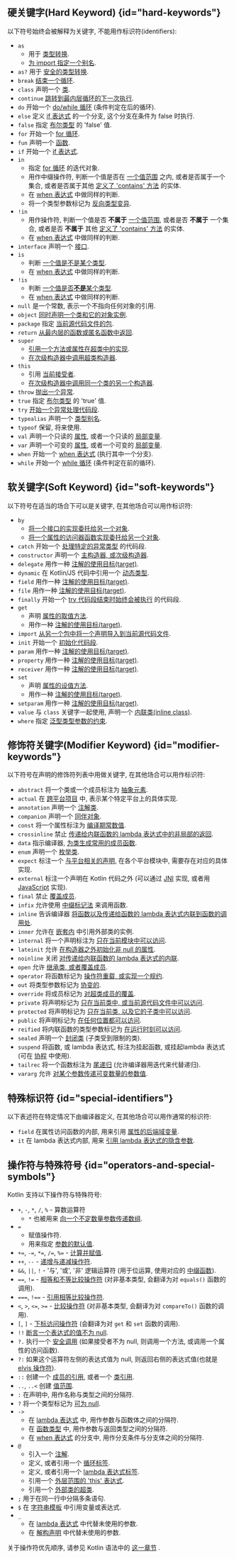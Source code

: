 [//]: # (title: 关键字与操作符)

## 硬关键字(Hard Keyword) {id="hard-keywords"}

以下符号始终会被解释为关键字, 不能用作标识符(identifiers):

 * `as`
     - 用于 [类型转换](typecasts.md#unsafe-cast-operator).
     - [为 import 指定一个别名](packages.md#imports).
 * `as?` 用于 [安全的类型转换](typecasts.md#safe-nullable-cast-operator).
 * `break` [结束一个循环](returns.md).
 * `class` 声明一个 [类](classes.md).
 * `continue` [跳转到最内层循环的下一次执行](returns.md).
 * `do` 开始一个 [do/while 循环](control-flow.md#while-loops) (条件判定在后的循环).
 * `else` 定义 [if 表达式](control-flow.md#if-expression) 的一个分支, 这个分支在条件为 false 时执行.
 * `false` 指定 [布尔类型](booleans.md) 的 'false' 值.
 * `for` 开始一个 [for 循环](control-flow.md#for-loops).
 * `fun` 声明一个 [函数](functions.md).
 * `if` 开始一个 [if 表达式](control-flow.md#if-expression).
 * `in`
     - 指定 [for 循环](control-flow.md#for-loops) 的迭代对象.
     - 用作中缀操作符, 判断一个值是否在 [一个值范围](ranges.md) 之内,
       或者是否属于一个集合, 或者是否属于其他
       [定义了 'contains' 方法](operator-overloading.md#in-operator)
       的实体.
     - 在 [when 表达式](control-flow.md#when-expressions-and-statements) 中做同样的判断.
     - 将一个类型参数标记为 [反向类型变异](generics.md#declaration-site-variance).
 * `!in`
     - 用作操作符, 判断一个值是否 **不属于** [一个值范围](ranges.md),
       或者是否 **不属于** 一个集合, 或者是否 **不属于** 其他
       [定义了 'contains' 方法](operator-overloading.md#in-operator)
       的实体.
     - 在 [when 表达式](control-flow.md#when-expressions-and-statements) 中做同样的判断.
 * `interface` 声明一个 [接口](interfaces.md).
 * `is`
     - 判断 [一个值是不是某个类型](typecasts.md#is-and-is-operators).
     - 在 [when 表达式](control-flow.md#when-expressions-and-statements) 中做同样的判断.
 * `!is`
     - 判断 [一个值是否**不是**某个类型](typecasts.md#is-and-is-operators).
     - 在 [when 表达式](control-flow.md#when-expressions-and-statements) 中做同样的判断.
 * `null` 是一个常数, 表示一个不指向任何对象的引用.
 * `object` [同时声明一个类和它的对象实例](object-declarations.md).
 * `package` 指定 [当前源代码文件的包](packages.md).
 * `return` [从最内层的函数或匿名函数中返回](returns.md).
 * `super`
     - [引用一个方法或属性在超类中的实现](inheritance.md#calling-the-superclass-implementation).
     - [在次级构造器中调用超类构造器](classes.md#inheritance).
 * `this`
     - 引用 [当前接受者](this-expressions.md).
     - [在次级构造器中调用同一个类的另一个构造器](classes.md#constructors).
 * `throw` [抛出一个异常](exceptions.md).
 * `true` 指定 [布尔类型](booleans.md) 的 'true' 值.
 * `try` [开始一个异常处理代码段](exceptions.md).
 * `typealias` 声明一个 [类型别名](type-aliases.md).
 * `typeof` 保留, 将来使用.
 * `val` 声明一个只读的 [属性](properties.md), 或者一个只读的 [局部变量](basic-syntax.md#variables).
 * `var` 声明一个可变的 [属性](properties.md), 或者一个可变的 [局部变量](basic-syntax.md#variables).
 * `when` 开始一个 [when 表达式](control-flow.md#when-expressions-and-statements) (执行其中一个分支).
 * `while` 开始一个 [while 循环](control-flow.md#while-loops) (条件判定在前的循环).

## 软关键字(Soft Keyword) {id="soft-keywords"}

以下符号在适当的场合下可以是关键字,
在其他场合可以用作标识符:

 * `by`
     - [将一个接口的实现委托给另一个对象](delegation.md).
     - [将一个属性的访问器函数实现委托给另一个对象](delegated-properties.md).
 * `catch` 开始一个 [处理特定的异常类型](exceptions.md) 的代码段.
 * `constructor` 声明一个 [主构造器, 或次级构造器](classes.md#constructors).
 * `delegate` 用作一种 [注解的使用目标(target)](annotations.md#annotation-use-site-targets).
 * `dynamic` 在 Kotlin/JS 代码中引用一个 [动态类型](dynamic-type.md).
 * `field` 用作一种 [注解的使用目标(target)](annotations.md#annotation-use-site-targets).
 * `file` 用作一种 [注解的使用目标(target)](annotations.md#annotation-use-site-targets).
 * `finally` 开始一个 [try 代码段结束时始终会被执行](exceptions.md) 的代码段.
 * `get`
     - 声明 [属性的取值方法](properties.md#getters-and-setters).
     - 用作一种 [注解的使用目标(target)](annotations.md#annotation-use-site-targets).
 * `import` [从另一个包中将一个声明导入到当前源代码文件](packages.md).
 * `init` 开始一个 [初始化代码段](classes.md#constructors).
 * `param` 用作一种 [注解的使用目标(target)](annotations.md#annotation-use-site-targets).
 * `property` 用作一种 [注解的使用目标(target)](annotations.md#annotation-use-site-targets).
 * `receiver` 用作一种 [注解的使用目标(target)](annotations.md#annotation-use-site-targets).
 * `set`
     - 声明 [属性的设值方法](properties.md#getters-and-setters).
     - 用作一种 [注解的使用目标(target)](annotations.md#annotation-use-site-targets).
 * `setparam` 用作一种 [注解的使用目标(target)](annotations.md#annotation-use-site-targets).
 * `value` 与 `class` 关键字一起使用, 声明一个 [内联类(inline class)](inline-classes.md).
 * `where` 指定 [泛型类型参数的约束](generics.md#upper-bounds).

## 修饰符关键字(Modifier Keyword) {id="modifier-keywords"}

以下符号在声明的修饰符列表中用做关键字,
在其他场合可以用作标识符:

 * `abstract` 将一个类或一个成员标注为 [抽象元素](classes.md#abstract-classes).
 * `actual` 在 [跨平台项目](multiplatform-expect-actual.md) 中, 表示某个特定平台上的具体实现.
 * `annotation` 声明一个 [注解类](annotations.md).
 * `companion` 声明一个 [同伴对象](object-declarations.md#companion-objects).
 * `const` 将一个属性标注为 [编译期常数值](properties.md#compile-time-constants).
 * `crossinline` 禁止 [传递给内联函数的 lambda 表达式中的非局部的返回](inline-functions.md#returns).
 * `data` 指示编译器, [为类生成常用的成员函数](data-classes.md).
 * `enum` 声明一个 [枚举类](enum-classes.md).
 * `expect` 标注一个 [与平台相关的声明](multiplatform-expect-actual.md), 在各个平台模块中, 需要存在对应的具体实现.
 * `external` 标注一个声明在 Kotlin 代码之外 (可以通过 [JNI](java-interop.md#using-jni-with-kotlin) 实现,
    或者用 [JavaScript](js-interop.md#external-modifier) 实现).
 * `final` 禁止 [覆盖成员](inheritance.md#overriding-methods).
 * `infix` 允许使用 [中缀标记法](functions.md#infix-notation) 来调用函数.
 * `inline` 告诉编译器 [将函数以及传递给函数的 lambda 表达式内联到函数的调用处](inline-functions.md).
 * `inner` 允许在 [嵌套内](nested-classes.md) 中引用外部类的实例.
 * `internal` 将一个声明标注为 [只在当前模块中可以访问](visibility-modifiers.md).
 * `lateinit` 允许 [在构造器之外初始化非 null 的属性](properties.md#late-initialized-properties-and-variables).
 * `noinline` 关闭 [对传递给内联函数的 lambda 表达式的内联](inline-functions.md#noinline).
 * `open` 允许 [继承类, 或者覆盖成员](classes.md#inheritance).
 * `operator` 将函数标记为 [操作符重载, 或实现一个规约](operator-overloading.md).
 * `out` 将类型参数标记为 [协变的](generics.md#declaration-site-variance).
 * `override` 将成员标记为 [对超类成员的覆盖](inheritance.md#overriding-methods).
 * `private` 将声明标记为 [只在当前类中, 或当前源代码文件中可以访问](visibility-modifiers.md).
 * `protected` 将声明标记为 [只在当前类, 以及它的子类中可以访问](visibility-modifiers.md).
 * `public` 将声明标记为 [在任何位置都可以访问](visibility-modifiers.md).
 * `reified` 将内联函数的类型参数标记为 [在运行时刻可以访问](inline-functions.md#reified-type-parameters).
 * `sealed` 声明一个 [封闭类](sealed-classes.md) (子类受到限制的类).
 * `suspend` 将函数, 或 lambda 表达式, 标注为挂起函数, 或挂起lambda 表达式
    (可在 [协程](coroutines-overview.md) 中使用).
 * `tailrec` 将一个函数标注为 [尾递归](functions.md#tail-recursive-functions)
    (允许编译器用迭代来代替递归).
 * `vararg` 允许 [对某个参数传递可变数量的参数值](functions.md#variable-number-of-arguments-varargs).

## 特殊标识符 {id="special-identifiers"}

以下表述符在特定情况下由编译器定义,
在其他场合可以用作通常的标识符:

 * `field` 在属性访问函数的内部,
    用来引用 [属性的后端域变量](properties.md#backing-fields).
 * `it` 在 lambda 表达式内部,
    用来 [引用 lambda 表达式的隐含参数](lambdas.md#it-implicit-name-of-a-single-parameter).

## 操作符与特殊符号 {id="operators-and-special-symbols"}

Kotlin 支持以下操作符与特殊符号:

 * `+`, `-`, `*`, `/`, `%` - 算数运算符
     - `*` 也被用来 [向一个不定数量参数传递数组](functions.md#variable-number-of-arguments-varargs).
 * `=`
     - 赋值操作符.
     - 用来指定 [参数的默认值](functions.md#default-arguments).
 * `+=`, `-=`, `*=`, `/=`, `%=` - [计算并赋值](operator-overloading.md#augmented-assignments).
 * `++`, `--` - [递增与递减操作符](operator-overloading.md#increments-and-decrements).
 * `&&`, `||`, `!` - '与', '或', '非' 逻辑运算符 (用于位运算, 使用对应的 [中缀函数](numbers.md#operations-on-numbers)).
 * `==`, `!=` - [相等和不等比较操作符](operator-overloading.md#equality-and-inequality-operators)
    (对非基本类型, 会翻译为对 `equals()` 函数的调用).
 * `===`, `!==` - [引用相等比较操作符](equality.md#referential-equality).
 * `<`, `>`, `<=`, `>=` - [比较操作符](operator-overloading.md#comparison-operators)
    (对非基本类型, 会翻译为对 `compareTo()` 函数的调用).
 * `[`, `]` - [下标访问操作符](operator-overloading.md#indexed-access-operator)
    (会翻译为对 `get` 和 `set` 函数的调用).
 * `!!` [断言一个表达式的值不为 null](null-safety.md#not-null-assertion-operator).
 * `?.` 执行一个 [安全调用](null-safety.md#safe-call-operator) (如果接受者不为 null, 则调用一个方法, 或调用一个属性的访问函数).
 * `?:` 如果这个运算符左侧的表达式值为 null, 则返回右侧的表达式值(也就是 [elvis 操作符](null-safety.md#elvis-operator)).
 * `::` 创建一个 [成员的引用](reflection.md#function-references), 或者一个 [类引用](reflection.md#class-references).
 * `..`, `..<` 创建 [值范围](ranges.md).
 * `:` 在声明中, 用作名称与类型之间的分隔符.
 * `?` 将一个类型标记为 [可为 null](null-safety.md#nullable-types-and-non-nullable-types).
 * `->`
     - 在 [lambda 表达式](lambdas.md#lambda-expression-syntax) 中, 用作参数与函数体之间的分隔符.
     - 在 [函数类型](lambdas.md#function-types) 中, 用作参数与返回类型之间的分隔符.
     - 在 [when 表达式](control-flow.md#when-expressions-and-statements) 的分支中, 用作分支条件与分支体之间的分隔符.
 * `@`
    - 引入一个 [注解](annotations.md#usage).
    - 定义, 或者引用一个 [循环标签](returns.md#break-and-continue-labels).
    - 定义, 或者引用一个 [lambda 表达式标签](returns.md#return-to-labels).
    - 引用一个 [外层范围的 'this' 表达式](this-expressions.md#qualified-this).
    - 引用一个 [外部类的超类](inheritance.md#calling-the-superclass-implementation).
 * `;` 用于在同一行中分隔多条语句.
 * `$` 在 [字符串模板](strings.md#string-templates) 中引用变量或表达式.
 * `_`
     - 在 [lambda 表达式](lambdas.md#underscore-for-unused-variables) 中代替未使用的参数.
     - 在 [解构声明](destructuring-declarations.md#underscore-for-unused-variables) 中代替未使用的参数.

关于操作符优先顺序, 请参见 Kotlin 语法中的 [这一章节](https://kotlinlang.org/docs/reference/grammar.html#expressions) .
